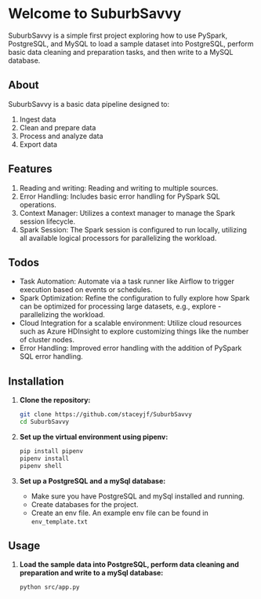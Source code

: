 # Welcome to SuburbSavvy

SuburbSavvy is a simple first project exploring how to use PySpark, PostgreSQL, and MySQL to load a sample dataset into PostgreSQL, perform basic data cleaning and preparation tasks, and then write to a MySQL database.

## About

SuburbSavvy is a basic data pipeline designed to:

1. Ingest data
2. Clean and prepare data
3. Process and analyze data
4. Export data

## Features

1. Reading and writing: Reading and writing to multiple sources.
2. Error Handling: Includes basic error handling for PySpark SQL operations.
3. Context Manager: Utilizes a context manager to manage the Spark session lifecycle.
4. Spark Session: The Spark session is configured to run locally, utilizing all available logical processors for parallelizing the workload.

## Todos

- Task Automation: Automate via a task runner like Airflow to trigger execution based on events or schedules.
- Spark Optimization: Refine the configuration to fully explore how Spark can be optimized for processing large datasets, e.g., explore - parallelizing the workload.
- Cloud Integration for a scalable environment: Utilize cloud resources such as Azure HDInsight to explore customizing things like the number of cluster nodes.
- Error Handling: Improved error handling with the addition of PySpark SQL error handling.

## Installation

1. **Clone the repository:**

   ```bash
   git clone https://github.com/staceyjf/SuburbSavvy
   cd SuburbSavvy
   ```

2. **Set up the virtual environment using pipenv:**

   ```bash
   pip install pipenv
   pipenv install
   pipenv shell
   ```

3. **Set up a PostgreSQL and a mySql database:**
   - Make sure you have PostgreSQL and mySql installed and running.
   - Create databases for the project.
   - Create an env file. An example env file can be found in `env_template.txt`

## Usage

1. **Load the sample data into PostgreSQL, perform data cleaning and preparation and write to a mySql database:**
   ```bash
   python src/app.py
   ```
